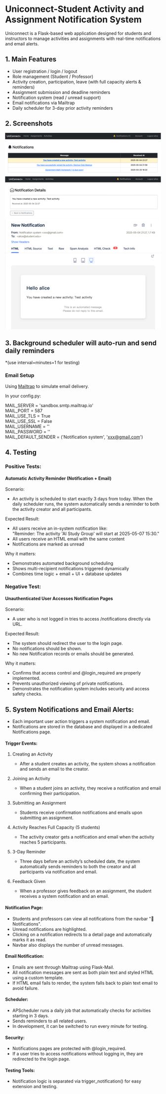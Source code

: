 # Uniconnect-Student Activity and Assignment Notification System
Uniconnect is a Flask-based web application designed for students and instructors to manage activities and assignments with real-time notifications and email alerts.

## 1. Main Features

- User registration / login / logout
- Role management (Student / Professor)
- Activity creation, participation, leave (with full capacity alerts & reminders)
- Assignment submission and deadline reminders
- Notification system (read / unread support)
- Email notifications via Mailtrap
- Daily scheduler for 3-day prior activity reminders


## 2. Screenshots

![img.png](img.png)
![img_1.png](img_1.png)
![img_2.png](img_2.png)


## 3. Background scheduler will auto-run and send daily reminders 
*(use interval=minutes=1 for testing)

### Email Setup

Using [Mailtrap](https://mailtrap.io/) to simulate email delivery.

In your config.py:

MAIL_SERVER = 'sandbox.smtp.mailtrap.io'  
MAIL_PORT = 587  
MAIL_USE_TLS = True  
MAIL_USE_SSL = False  
MAIL_USERNAME = '<your Mailtrap username>'  
MAIL_PASSWORD = '<your Mailtrap password>'  
MAIL_DEFAULT_SENDER = ('Notification system', 'xxx@gmail.com')


## 4. Testing

### Positive Tests:
#### Automatic Activity Reminder (Notification + Email)

Scenario:
- An activity is scheduled to start exactly 3 days from today. When the daily scheduler runs, the system automatically sends a reminder to both the activity creator and all participants.

Expected Result:
- All users receive an in-system notification like:  
  "Reminder: The activity 'AI Study Group' will start at 2025-05-07 15:30."
- All users receive an HTML email with the same content
- Notifications are marked as unread

Why it matters:
- Demonstrates automated background scheduling
- Shows multi-recipient notifications triggered dynamically
- Combines time logic + email + UI + database updates

### Negative Test:
#### Unauthenticated User Accesses Notification Pages

Scenario:
- A user who is not logged in tries to access /notifications directly via URL.

Expected Result:
- The system should redirect the user to the login page.
- No notifications should be shown.
- No new Notification records or emails should be generated.

Why it matters:
- Confirms that access control and @login_required are properly implemented.
- Prevents unauthorized viewing of private notifications.
- Demonstrates the notification system includes security and access safety checks.


## 5. System Notifications and Email Alerts:
- Each important user action triggers a system notification and email.
- Notifications are stored in the database and displayed in a dedicated Notifications page.

#### Trigger Events:
1. Creating an Activity  
   - After a student creates an activity, the system shows a notification and sends an email to the creator.

2. Joining an Activity  
   - When a student joins an activity, they receive a notification and email confirming their participation.

3. Submitting an Assignment  
   - Students receive confirmation notifications and emails upon submitting an assignment.

4. Activity Reaches Full Capacity (5 students)  
   - The activity creator gets a notification and email when the activity reaches 5 participants.

5. 3-Day Reminder  
   - Three days before an activity’s scheduled date, the system automatically sends reminders to both the creator and all participants via notification and email.

6. Feedback Given  
   - When a professor gives feedback on an assignment, the student receives a system notification and an email.

#### Notification Page:
- Students and professors can view all notifications from the navbar "🔔 Notifications".
- Unread notifications are highlighted.
- Clicking on a notification redirects to a detail page and automatically marks it as read.
- Navbar also displays the number of unread messages.

#### Email Notification:
- Emails are sent through Mailtrap using Flask-Mail.
- All notification messages are sent as both plain text and styled HTML using a custom template.
- If HTML email fails to render, the system falls back to plain text email to avoid failure.

#### Scheduler:
- APScheduler runs a daily job that automatically checks for activities starting in 3 days.
- Sends reminders to all related users.
- In development, it can be switched to run every minute for testing.

#### Security:
- Notifications pages are protected with @login_required.
- If a user tries to access notifications without logging in, they are redirected to the login page.

#### Testing Tools:
- Notification logic is separated via trigger_notification() for easy extension and testing.